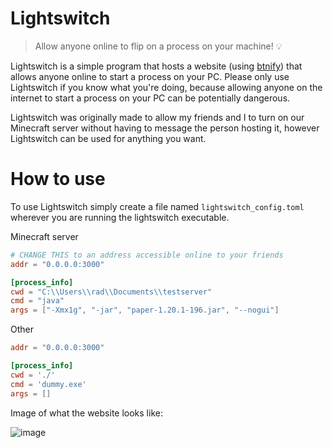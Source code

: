 # Lightswitch
> Allow anyone online to flip on a process on your machine! 💡

Lightswitch is a simple program that hosts a website (using [btnify](https://github.com/NotThatRqd/btnify))
that allows anyone online to start a process on your PC. Please
only use Lightswitch if you know what you're doing, because allowing
anyone on the internet to start a process on your PC can be potentially
dangerous.

Lightswitch was originally made to allow my friends and I to turn on
our Minecraft server without having to message the person hosting it,
however Lightswitch can be used for anything you want.

# How to use

To use Lightswitch simply create a file named `lightswitch_config.toml`
wherever you are running the lightswitch executable.

Minecraft server

```toml
# CHANGE THIS to an address accessible online to your friends
addr = "0.0.0.0:3000"

[process_info]
cwd = "C:\\Users\\rad\\Documents\\testserver"
cmd = "java"
args = ["-Xmx1g", "-jar", "paper-1.20.1-196.jar", "--nogui"]
```

Other

```toml
addr = "0.0.0.0:3000"

[process_info]
cwd = './'
cmd = 'dummy.exe'
args = []
```

Image of what the website looks like:

![image](https://github.com/NotThatRqd/lightswitch/assets/67846317/ab734927-1aae-42f0-8063-327678548b92)
